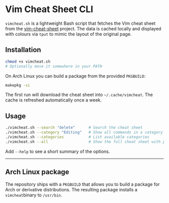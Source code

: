 # Vim Cheat Sheet CLI

`vimcheat.sh` is a lightweight Bash script that fetches the Vim cheat sheet from the [vim-cheat-sheet](https://github.com/rtorr/vim-cheat-sheet) project.
The data is cached locally and displayed with colours via `tput` to mimic the layout of the original page.

## Installation

```bash
chmod +x vimcheat.sh
# Optionally move it somewhere in your PATH
```

On Arch Linux you can build a package from the provided `PKGBUILD`:

```bash
makepkg -si
```

The first run will download the cheat sheet into `~/.cache/vimcheat`.  The cache
is refreshed automatically once a week.

## Usage

```bash
./vimcheat.sh --search "delete"      # Search the cheat sheet
./vimcheat.sh --category "Editing"   # Show all commands in a category
./vimcheat.sh --categories           # List available categories
./vimcheat.sh --all                  # Show the full cheat sheet with paging
```

Add `--help` to see a short summary of the options.

---


## Arch Linux package

The repository ships with a `PKGBUILD` that allows you to build a package for Arch or derivative distributions. 
The resulting package installs a `vimcheat`binary to `/usr/bin`.
